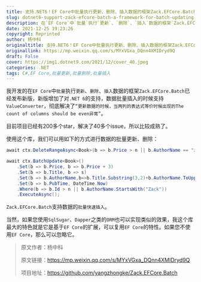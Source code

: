 ```yaml
---
title: 支持.NET6！EF Core中批量执行更新、删除、插入数据的框架Zack.EFCore.Batch
slug: dotnet6-support-zack-efcore-batch-a-framework-for-batch-updating-deleting-and-inserting-data-in-ef-core
description: 在`EF Core`中`批量`执行`更新`、`删除`、`插入`数据的框架`Zack.EFCore.Batch`已经发布新版，新版增加了对`.NET 6`的支持，数据批量插入的时候支持`ValueConverter`，彻底解决了`“更新数据的时候，当两列的表达式等价时候出现的The count of columns should be even异常”`。
date: 2021-12-25 19:23:26
copyright: Reprinted
author: 杨中科
originaltitle: 支持.NET6！EF Core中批量执行更新、删除、插入数据的框架Zack.EFCore.Batch
originallink: https://mp.weixin.qq.com/s/MYxVGxa_DQnn4XMIDryd9Q
draft: False
cover: https://img1.dotnet9.com/2021/12/cover_40.jpeg
categories: .NET
tags: C#,EF Core,批量更新,批量删除,批量插入
---
```


我开发的在`EF Core`中`批量`执行`更新`、`删除`、`插入`数据的框架`Zack.EFCore.Batch`已经发布新版，新版增加了对`.NET 6`的支持，数据批量插入的时候支持`ValueConverter`，彻底解决了`“更新数据的时候，当两列的表达式等价时候出现的The count of columns should be even异常”`。

目前项目已经有200多个star，解决了40多个issue，所以比较成熟了。

使用这个库，我们可以用如下的方式进行数据的批量更新、删除：

```C#
await ctx.DeleteRangeAsync<Book>(b => b.Price > n || b.AuthorName == "zack yang"); 

await ctx.BatchUpdate<Book>()
    .Set(b => b.Price, b => b.Price + 3)
    .Set(b => b.Title, b => s)
    .Set(b => b.AuthorName,b=>b.Title.Substring(3,2)+b.AuthorName.ToUpper())
    .Set(b => b.PubTime, DateTime.Now)
    .Where(b => b.Id > n || b.AuthorName.StartsWith("Zack"))
    .ExecuteAsync();
```

`Zack.EFCore.Batch`支持数据的`批量快速插入`。

当然，如果您使用`SqlSugar`、`Dapper`之类的`ORM`也可以实现类似的效果，我这个库最大的特色就是它是基于`EF Core`的扩展，可以复用`EF Core`的特性。如果您不使用`EF Core`，那么可以忽略它。

>原文作者：杨中科
>
>原文链接：https://mp.weixin.qq.com/s/MYxVGxa_DQnn4XMIDryd9Q
>
>项目地址：https://github.com/yangzhongke/Zack.EFCore.Batch